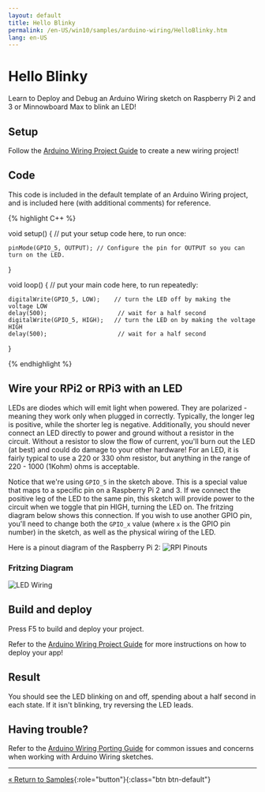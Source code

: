 ```yaml
---
layout: default
title: Hello Blinky
permalink: /en-US/win10/samples/arduino-wiring/HelloBlinky.htm
lang: en-US
---
```


# Hello Blinky
Learn to Deploy and Debug an Arduino Wiring sketch on Raspberry Pi 2 and 3 or Minnowboard Max to blink an LED!

## Setup

Follow the [Arduino Wiring Project Guide]({{site.baseurl}}/{{page.lang}}/win10/ArduinoWiringProjectGuide.htm) to create a new wiring project!

## Code

This code is included in the default template of an Arduino Wiring project, and is included here (with additional comments) for reference.

{% highlight C++ %}

void setup()
{
    // put your setup code here, to run once:

    pinMode(GPIO_5, OUTPUT); // Configure the pin for OUTPUT so you can turn on the LED.
}

void loop()
{
    // put your main code here, to run repeatedly:

    digitalWrite(GPIO_5, LOW);    // turn the LED off by making the voltage LOW
    delay(500);                    // wait for a half second
    digitalWrite(GPIO_5, HIGH);   // turn the LED on by making the voltage HIGH
    delay(500);                    // wait for a half second
}

{% endhighlight %}


## Wire your RPi2 or RPi3 with an LED

LEDs are diodes which will emit light when powered. They are polarized - meaning they work only when plugged in correctly. Typically, the longer leg is positive, while the shorter leg is negative. Additionally, you should never connect an LED directly to power and ground without a resistor in the circuit. Without a resistor to slow the flow of current, you'll burn out the LED (at best) and could do damage to your other hardware! For an LED, it is fairly typical to use a 220 or 330 ohm resistor, but anything in the range of 220 - 1000 (1Kohm) ohms is acceptable.

Notice that we're using `GPIO_5` in the sketch above. This is a special value that maps to a specific pin on a Raspberry Pi 2 and 3. If we connect the positive leg of the LED to the same pin, this sketch will provide power to the circuit when we toggle that pin HIGH, turning the LED on. The fritzing diagram below shows this connection. If you wish to use another GPIO pin, you'll need to change both the `GPIO_x` value (where `x` is the GPIO pin number) in the sketch, as well as the physical wiring of the LED.

Here is a pinout diagram of the Raspberry Pi 2:
![RPI Pinouts]({{site.baseurl}}/images/arduino_wiring/pi2_pinouts.png)

### Fritzing Diagram

![LED Wiring]({{site.baseurl}}/images/arduino_wiring/led_fritz.png)

## Build and deploy
Press F5 to build and deploy your project.

Refer to the [Arduino Wiring Project Guide]({{site.baseurl}}/{{page.lang}}/win10/ArduinoWiringProjectGuide.htm) for more instructions on how to deploy your app!

## Result
You should see the LED blinking on and off, spending about a half second in each state. If it isn't blinking, try reversing the LED leads.

## Having trouble?

Refer to the [Arduino Wiring Porting Guide]({{site.baseurl}}/{{page.lang}}/win10/ArduinoWiringPortingGuide.htm) for common issues and concerns when working with Arduino Wiring sketches.

---

[&laquo; Return to Samples]({{site.baseurl}}/{{page.lang}}/win10/StartCoding.htm){:role="button"}{:class="btn btn-default"}
